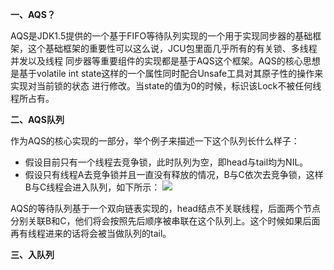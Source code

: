 **一、AQS？**

AQS是JDK1.5提供的一个基于FIFO等待队列实现的一个用于实现同步器的基础框架，这个基础框架的重要性可以这么说，JCU包里面几乎所有的有关锁、多线程并发以及线程
同步器等重要组件的实现都是基于AQS这个框架。AQS的核心思想是基于volatile int state这样的一个属性同时配合Unsafe工具对其原子性的操作来实现对当前锁的状态
进行修改。当state的值为0的时候，标识该Lock不被任何线程所占有。

**二、AQS队列**

作为AQS的核心实现的一部分，举个例子来描述一下这个队列长什么样子：
* 假设目前只有一个线程去竞争锁，此时队列为空，即head与tail均为NIL。
* 假设只有线程A去竞争锁并且一直没有释放的情况，B与C依次去竞争锁，这样B与C线程会进入队列，如下所示：
![](https://github.com/c-agam/notes/blob/master/images/AQS-Queue.png)

AQS的等待队列基于一个双向链表实现的，head结点不关联线程，后面两个节点分别关联B和C，他们将会按照先后顺序被串联在这个队列上。这个时候如果后面再有线程进来的话将会被当做队列的tail。

**三、入队列**

